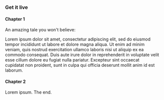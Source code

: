 ### Get it live

#### Chapter 1

An amazing tale you won't believe:

Lorem ipsum dolor sit amet, consectetur adipiscing elit, sed do eiusmod tempor incididunt ut labore
et dolore magna aliqua. Ut enim ad minim veniam, quis nostrud exercitation ullamco laboris nisi
ut aliquip ex ea commodo consequat. Duis aute irure dolor in reprehenderit in voluptate velit
esse cillum dolore eu fugiat nulla pariatur. Excepteur sint occaecat cupidatat non proident,
sunt in culpa qui officia deserunt mollit anim id est laborum.

#### Chapter 2

Lorem ipsum.
The end.
